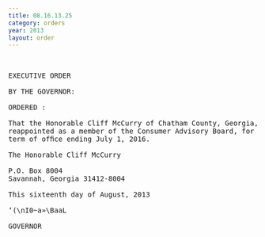 ```yaml
---
title: 08.16.13.25
category: orders
year: 2013
layout: order
---
```


<pre> 

EXECUTIVE ORDER

BY THE GOVERNOR:

ORDERED :

That the Honorable Cliff McCurry of Chatham County, Georgia, is
reappointed as a member of the Consumer Advisory Board, for a
term of ofﬁce ending July 1, 2016.

The Honorable Cliff McCurry

P.O. Box 8004
Savannah, Georgia 31412-8004

This sixteenth day of August, 2013

‘(\nI0~a»\BaaL

GOVERNOR

</pre>
